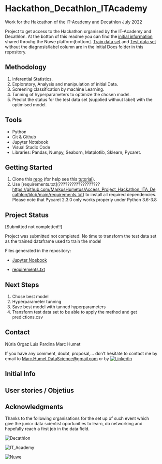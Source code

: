 # Hackathon_Decathlon_ITAcademy
Work for the Hakcathon of the IT-Academy and Decathlon July 2022

Project to get access to the Hackathon organised by the IT-Academy and Decathlon. At the botton of this readme you can find the [initial information](##Initial-Info) shared throuhg the Nuwe platform[bottom]. [Train data set](https://github.com/MarkusHumetus/Access_Project_Hackathon_ITA_Decathlon/blob/main/Initial%20Docs/train.csv) and [Test data set](https://github.com/MarkusHumetus/Access_Project_Hackathon_ITA_Decathlon/blob/main/Initial%20Docs/test.csv) without the diagnosis/label column are in the initial Docs folder in this repository.
    
## Methodology

1. Inferential Statistics.
2. Exploratory, Analysis and manipulation of initial Data.
3. Screening classification by machine Learning.
4. Tunning of hyperparameters to optimize the chosen model.
5. Predict the status for the test data set (supplied without label) with the optimised model.

## Tools

* Python
* Git & Github
* Jupyter Notebook
* Visual Studio Code
* Libraries: Pandas, Numpy, Seaborn, Matplotlib, Sklearn, Pycaret. 

## Getting Started

1. Clone this [repo](https://github.com/MarkusHumetus/Hackathon_Decathlon_ITAcademy.git) (for help see this [tutorial](https://help.github.com/articles/cloning-a-repository/)).
2. Use [requirements.txt](??????????????????? https://github.com/MarkusHumetus/Access_Project_Hackathon_ITA_Decathlon/blob/main/requirements.txt) to install all required dependencies. Please note that Pycaret 2.3.0 only works properly under Python 3.6-3.8

## Project Status

[Submitted not completted!!]

Project was submitted not completed. No time to transform the test data set as the trained dataframe used to train the model

Files generated in the repository:
- [Jupyter Noebook](https://github.com/MarkusHumetus/Hackathon_Decathlon_ITAcademy/blob/main/main.ipynb)

- [requirements.txt](https://github.com/MarkusHumetus/Hackathon_Decathlon_ITAcademy/blob/main/requirements.txt)


## Next Steps

1. Chose best model
2. Hyperparameter tunning
3. Save best model with tunned hyperparameters
4. Transform test data set to be able to apply the method and get predictions.csv


## Contact

Núria Orgaz
Luis Pardina
Marc Humet

If you have any comment, doubt, proposal,... don't hesitate to contact me by email to Marc.Humet.DataScience@gmail.com or by 
 [![LinkedIn][linkedin-shield]][linkedin-url]

<!-- https://www.markdownguide.org/basic-syntax/#reference-style-links -->
[linkedin-url]: https://www.linkedin.com/in/marchumetmontada/
[linkedin-shield]: https://img.shields.io/badge/-LinkedIn-black.svg?style=for-the-badge&logo=linkedin&colorB=555

## Initial Info

## User stories / Objetius

## Acknowledgments

Thanks to the following organisations for the set up of such event which give the junior data scientist oportunities to learn, do networking and hopefully reach a first job in the data field.

![Decathlon](https://www.montluconvolley.com/wp-content/uploads/2015/07/logo_decathlon-1.png)

![IT_Academy](https://itacademy.barcelonactiva.cat/pluginfile.php/1/theme_remui/logo/1658314293/logo.png)

![Nuwe](https://elreferente.es/wp-content/uploads/2021/12/LOGO_LETTERS_MONO-3.png)

